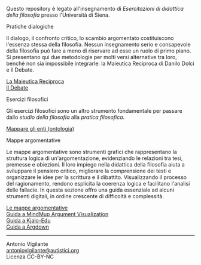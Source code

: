 <link rel="stylesheet" href="./assets/style.css">

Questo repository è legato all'insegnamento di _Esercitazioni di didattica della filosofia_ presso l'Università di Siena.

<div class="button green">
Pratiche dialogiche
</div>

Il dialogo, il confronto critico, lo scambio argomentato costituiscono l'essenza stessa della filosofia. Nessun insegnamento serio e consapevole della filosofia può fare a meno di riservare ad esse un ruolo di primo piano. Si presentano qui due metodologie per molti versi alternative tra loro, benché non sia impossibile integrarle: la Maieutica Reciproca di Danilo Dolci e il Debate.

[La Maieutica Reciproca](maieutica/index.md)  
[Il Debate](debate/index.md)  

<div class="button green">
Esercizi filosofici
</div>

Gli esercizi filosofici sono un altro strumento fondamentale per passare dallo _studio della filosofia_ alla _pratica filosofica_.

[Mappare gli enti (ontologia)](/esercizi/mappare-gli-enti.md)

<div class="button orange">
Mappe argomentative
</div>

Le mappe argomentative sono strumenti grafici che rappresentano la struttura logica di un'argomentazione, evidenziando le relazioni tra tesi, premesse e obiezioni. Il loro impiego nella didattica della filosofia aiuta a sviluppare il pensiero critico, migliorare la comprensione dei testi e organizzare le idee per la scrittura e il dibattito. Visualizzando il processo del ragionamento, rendono esplicita la coerenza logica e facilitano l'analisi delle fallacie.
In questa sezione offro una guida essenziale ad alcuni strumenti digitali, in ordine crescente di difficoltà e complessità.

[Le mappe argomentative](mappe/mappe.md)  
[Guida a MindMup Argument Visualization](https://antonio-vigilante.github.io/filosofia/mappe/mindmup/index.html)  
[Guida a Kjalo-Edu](https://antonio-vigilante.github.io/filosofia/mappe/kjalo/index.html)  
[Guida a Argdown](https://antonio-vigilante.github.io/filosofia/mappe/argdown/index.html)




--- 
Antonio Vigilante  
antoniovigilante@autistici.org  
Licenza CC-BY-NC  
